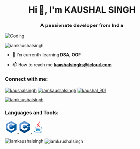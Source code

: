 <h1 align="center">Hi 👋, I'm KAUSHAL SINGH</h1>
<h3 align="center">A passionate  developer from India</h3>
<img align="centre" alt="Coding" width="400" src="https://media.giphy.com/media/RbDKaczqWovIugyJmW/giphy.gif">

<p align="left"> <img src="https://komarev.com/ghpvc/?username=iamkaushalsingh&label=Profile%20views&color=0e75b6&style=flat" alt="iamkaushalsingh" /> </p>

- 🌱 I’m currently learning **DSA, OOP**

- 📫 How to reach me **kaushalsinghs@icloud.com**

<h3 align="left">Connect with me:</h3>
<p align="left">
<a href="https://fb.com/kaushalsingh" target="blank"><img align="center" src="https://raw.githubusercontent.com/rahuldkjain/github-profile-readme-generator/master/src/images/icons/Social/facebook.svg" alt="kaushalsingh" height="30" width="40" /></a>
<a href="https://instagram.com/iamkaushalsingh" target="blank"><img align="center" src="https://raw.githubusercontent.com/rahuldkjain/github-profile-readme-generator/master/src/images/icons/Social/instagram.svg" alt="iamkaushalsingh" height="30" width="40" /></a>
<a href="https://www.codechef.com/users/kaushal_901" target="blank"><img align="center" src="https://cdn.jsdelivr.net/npm/simple-icons@3.1.0/icons/codechef.svg" alt="kaushal_901" height="30" width="40" /></a>
</p>

<p align="left"> <a href="https://github.com/ryo-ma/github-profile-trophy"><img src="https://github-profile-trophy.vercel.app/?username=iamkaushalsingh" alt="iamkaushalsingh" /></a> </p>

<h3 align="left">Languages and Tools:</h3>
<p align="left"> <a href="https://www.cprogramming.com/" target="_blank" rel="noreferrer"> <img src="https://raw.githubusercontent.com/devicons/devicon/master/icons/c/c-original.svg" alt="c" width="40" height="40"/> </a> <a href="https://www.w3schools.com/cpp/" target="_blank" rel="noreferrer"> <img src="https://raw.githubusercontent.com/devicons/devicon/master/icons/cplusplus/cplusplus-original.svg" alt="cplusplus" width="40" height="40"/> </a> <a href="https://www.java.com" target="_blank" rel="noreferrer"> <img src="https://raw.githubusercontent.com/devicons/devicon/master/icons/java/java-original.svg" alt="java" width="40" height="40"/> </a> </p>

<p><img align="left" src="https://github-readme-stats.vercel.app/api/top-langs?username=iamkaushalsingh&show_icons=true&locale=en&layout=compact" alt="iamkaushalsingh" /></p>

<p>&nbsp;<img align="center" src="https://github-readme-stats.vercel.app/api?username=iamkaushalsingh&show_icons=true&locale=en" alt="iamkaushalsingh" /></p>
